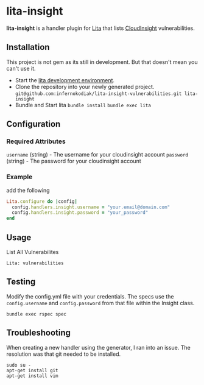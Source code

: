 # lita-insight

**lita-insight** is a handler plugin for [Lita](https://www.lita.io/) that lists [CloudInsight](https://www.alertlogic.com/products-services/cloudinsight/) vulnerabilities.

## Installation

This project is not gem as its still in development.  But that doesn't mean you can't use it.  
* Start the [lita development environment](https://github.com/litaio/development-environment).
* Clone the repository into your newly generated project. ` git@github.com:infernokodiak/lita-insight-vulnerabilities.git lita-insight `
* Bundle and Start lita
` bundle install `
` bundle exec lita `

## Configuration


### Required Attributes
` username ` (string) - The username for your cloudinsight account
` password ` (string) - The password for your cloudinsight account

### Example

add the following

``` ruby
Lita.configure do |config|
  config.handlers.insight.username = "your.email@domain.com"
  config.handlers.insight.password = "your_password"
end
```

## Usage
List All Vulnerabilites

```
Lita: vulnerabilities
```

## Testing

Modify the config.yml file with your credentials.  The specs use the ` config.username ` and ` config.password ` from that file within the Insight class.

` bundle exec rspec spec `

## Troubleshooting

When creating a new handler using the generator, I ran into an issue.  The resolution was that git needed to be installed.

```
sudo su -
apt-get install git
apt-get install vim
```
